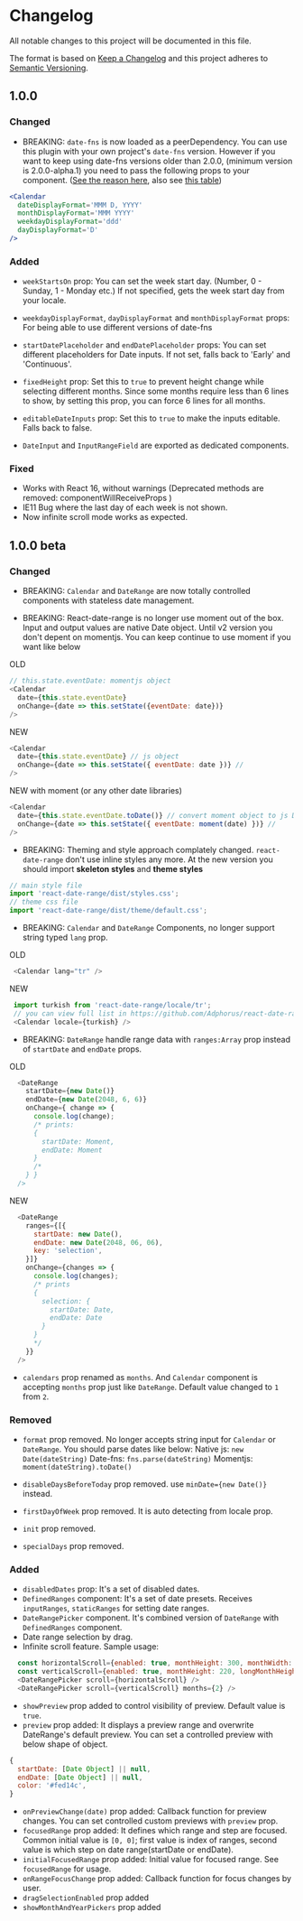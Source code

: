 # Changelog
All notable changes to this project will be documented in this file.

The format is based on [Keep a Changelog](http://keepachangelog.com/en/1.0.0/)
and this project adheres to [Semantic Versioning](http://semver.org/spec/v2.0.0.html).

## 1.0.0
### Changed
- BREAKING: `date-fns` is now loaded as a peerDependency. You can use this plugin with your own project's `date-fns` version. However if you want to keep using date-fns versions older than 2.0.0, (minimum version is 2.0.0-alpha.1) you need to pass the following props to your component. ([See the reason here](https://blog.date-fns.org/post/unicode-tokens-in-date-fns-v2-sreatyki91jg/), also see [this table](https://date-fns.org/docs/format))

```jsx
<Calendar
  dateDisplayFormat='MMM D, YYYY'
  monthDisplayFormat='MMM YYYY'
  weekdayDisplayFormat='ddd'
  dayDisplayFormat='D'
/>
```

### Added
- `weekStartsOn` prop: You can set the week start day. (Number, 0 - Sunday, 1 - Monday etc.) If not specified, gets the week start day from your locale.

- `weekdayDisplayFormat`, `dayDisplayFormat` and `monthDisplayFormat` props: For being able to use different versions of date-fns

- `startDatePlaceholder` and `endDatePlaceholder` props: You can set different placeholders for Date inputs. If not set, falls back to 'Early' and 'Continuous'.

- `fixedHeight` prop: Set this to `true` to prevent height change while selecting different months. Since some months require less than 6 lines to show, by setting this prop, you can force 6 lines for all months.

- `editableDateInputs` prop: Set this to `true` to make the inputs editable. Falls back to false.

- `DateInput` and `InputRangeField` are exported as dedicated components.


### Fixed
- Works with React 16, without warnings (Deprecated methods are removed: componentWillReceiveProps )
- IE11 Bug where the last day of each week is not shown.
- Now infinite scroll mode works as expected.

## 1.0.0 beta

### Changed
- BREAKING: `Calendar` and `DateRange` are now totally controlled components with stateless date management.

- BREAKING: React-date-range is no longer use moment out of the box. Input and output values are native Date object. Until v2 version you don't depent on momentjs. You can keep continue to use moment if you want like below

OLD
```js
// this.state.eventDate: momentjs object
<Calendar
  date={this.state.eventDate}
  onChange={date => this.setState({eventDate: date})}
/>
```

NEW
```js
<Calendar
  date={this.state.eventDate} // js object
  onChange={date => this.setState({ eventDate: date })} // 
/>
```

NEW with moment (or any other date libraries)
```js
<Calendar
  date={this.state.eventDate.toDate()} // convert moment object to js Date
  onChange={date => this.setState({ eventDate: moment(date) })} // 
/>
```
- BREAKING: Theming and style approach complately changed. `react-date-range` don't use inline styles any more. At the new version you should import **skeleton styles** and **theme styles**

```js
// main style file
import 'react-date-range/dist/styles.css';
// theme css file
import 'react-date-range/dist/theme/default.css';
```

- BREAKING: `Calendar` and `DateRange` Components, no longer support string typed `lang` prop.

 OLD
 ```js
  <Calendar lang="tr" />
```

 NEW
 ```js
  import turkish from 'react-date-range/locale/tr';
  // you can view full list in https://github.com/Adphorus/react-date-range/tree/next/src/locale/index.js
  <Calendar locale={turkish} />
```

- BREAKING: `DateRange` handle range data with `ranges:Array` prop instead of `startDate` and `endDate` props.

OLD
```js
  <DateRange
    startDate={new Date()}
    endDate={new Date(2048, 6, 6)}
    onChange={ change => {
      console.log(change);
      /* prints:
      {
        startDate: Moment,
        endDate: Moment
      }
      /*
    } }
  />
```

NEW
```js
  <DateRange
    ranges={[{
      startDate: new Date(),
      endDate: new Date(2048, 06, 06),
      key: 'selection',
    }]}
    onChange={changes => {
      console.log(changes);
      /* prints
      {
        selection: {
          startDate: Date,
          endDate: Date
        }
      }
      */
    }}
  />
```
- `calendars` prop renamed as `months`. And `Calendar` component is accepting `months` prop just like `DateRange`. Default value changed to `1` from `2`.
### Removed

- `format` prop removed. No longer accepts string input for `Calendar` or `DateRange`. You should parse dates like below:
Native js: `new Date(dateString)`
Date-fns: `fns.parse(dateString)`
Momentjs: `moment(dateString).toDate()`

- `disableDaysBeforeToday` prop removed. use `minDate={new Date()}` instead.
- `firstDayOfWeek` prop removed. It is auto detecting from locale prop.
- `init` prop removed.
- `specialDays` prop removed.

### Added
- `disabledDates` prop: It's a set of disabled dates.
- `DefinedRanges` component: It's a set of date presets. Receives `inputRanges`, `staticRanges` for setting date ranges.
- `DateRangePicker` component. It's combined version of `DateRange` with `DefinedRanges` component.
- Date range selection by drag.
- Infinite scroll feature. Sample usage:
```js
  const horizontalScroll={enabled: true, monthHeight: 300, monthWidth: 300 };
  const verticalScroll={enabled: true, monthHeight: 220, longMonthHeight: 240 };
  <DateRangePicker scroll={horizontalScroll} />
  <DateRangePicker scroll={verticalScroll} months={2} />
```
- `showPreview` prop added to control visibility of preview. Default value is `true`.
- `preview` prop added: It displays a preview range and overwrite DateRange's default preview. You can set a controlled preview with below shape of object.
```js
{
  startDate: [Date Object] || null,
  endDate: [Date Object] || null,
  color: '#fed14c',
}
```
- `onPreviewChange(date)` prop added: Callback function for preview changes. You can set controlled custom previews with `preview` prop.
- `focusedRange` prop added: It defines which range and step are focused. Common initial value is `[0, 0]`; first value is index of ranges, second value is which step on date range(startDate or endDate).
- `initialFocusedRange` prop added: Initial value for focused range. See `focusedRange` for usage.
- `onRangeFocusChange` prop added: Callback function for focus changes by user.
- `dragSelectionEnabled` prop added
- `showMonthAndYearPickers` prop added

